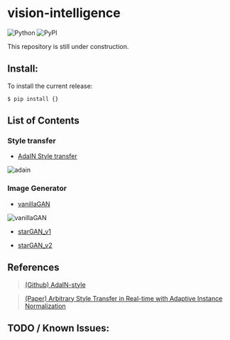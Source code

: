 # vision-intelligence
![Python](https://img.shields.io/badge/python-3.8%20%7C%203.9-blue)
![PyPI](https://badge.fury.io/py/tensorflow.svg)

This repository is still under construction.

## Install:
To install the current release:

```shell
$ pip install {}
```

## List of Contents

### Style transfer

* [AdaIN Style transfer](https://github.com/takhyun12/vision-intelligence/tree/main/Style-transfer)

![adain](https://user-images.githubusercontent.com/41291493/132440767-673332f9-6ec9-4fb9-aca6-236e4df64198.png)

### Image Generator

* [vanillaGAN](https://github.com/takhyun12/vision-intelligence/tree/main/Generator/vanillaGAN)
  
![vanillaGAN](https://user-images.githubusercontent.com/41291493/132628090-83afa74f-ad04-4394-9b41-7be01eebd98e.png)

* [starGAN_v1](https://github.com/takhyun12/vision-intelligence/tree/main/Generator/starGAN/v1)
  
* [starGAN_v2](https://github.com/takhyun12/vision-intelligence/tree/main/Generator/starGAN/v2)

## References
> [(Github) AdaIN-style](https://github.com/xunhuang1995/AdaIN-style)

> [(Paper) Arbitrary Style Transfer in Real-time with Adaptive Instance Normalization](https://arxiv.org/abs/1703.06868)


## TODO / Known Issues:

